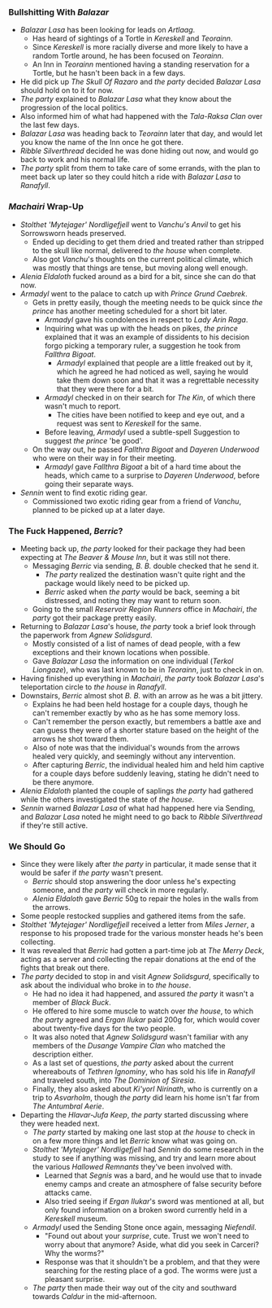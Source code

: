 ### Bullshitting With *Balazar*

* *Balazar Lasa* has been looking for leads on *Artlaag*.
  * Has heard of sightings of a Tortle in *Kereskell* and *Teorainn*.
  * Since *Kereskell* is more racially diverse and more likely to have a random Tortle around, he has been focused on *Teorainn*.
  * An Inn in *Teorainn* mentioned having a standing reservation for a Tortle, but he hasn't been back in a few days.
* He did pick up *The Skull Of Razaro* and *the party* decided *Balazar Lasa* should hold on to it for now.
* *The party* explained to *Balazar Lasa* what they know about the progression of the local politics.
* Also informed him of what had happened with the *Tala-Raksa Clan* over the last few days.
* *Balazar Lasa* was heading back to *Teorainn* later that day, and would let you know the name of the Inn once he got there.
* *Ribble Silverthread* decided he was done hiding out now, and would go back to work and his normal life.
* *The party* split from them to take care of some errands, with the plan to meet back up later so they could hitch a ride with *Balazar Lasa* to *Ranafyll*.

### *Machairi* Wrap-Up

* *Stolthet 'Mytejager' Nordligefjell* went to *Vanchu's Anvil* to get his Sorrowsworn heads preserved.
  * Ended up deciding to get them dried and treated rather than stripped to the skull like normal, delivered to *the house* when complete.
  * Also got *Vanchu*'s thoughts on the current political climate, which was mostly that things are tense, but moving along well enough.
* *Alenia Eldaloth* fucked around as a bird for a bit, since she can do that now.
* *Armadyl* went to the palace to catch up with *Prince Grund Caebrek*.
  * Gets in pretty easily, though the meeting needs to be quick since *the prince* has another meeting scheduled for a short bit later.
    * *Armadyl* gave his condolences in respect to *Lady Arin Raga*.
    * Inquiring what was up with the heads on pikes, *the prince* explained that it was an example of dissidents to his decision forgo picking a temporary ruler, a suggestion he took from *Fallthra Bigoat*.
      * *Armadyl* explained that people are a little freaked out by it, which he agreed he had noticed as well, saying he would take them down soon and that it was a regrettable necessity that they were there for a bit.
    * *Armadyl* checked in on their search for *The Kin*, of which there wasn't much to report.
      * The cities have been notified to keep and eye out, and a request was sent to *Kereskell* for the same.
    * Before leaving, *Armadyl* used a subtle-spell Suggestion to suggest *the prince* 'be good'.
  * On the way out, he passed *Fallthra Bigoat* and *Dayeren Underwood* who were on their way in for their meeting.
    * *Armadyl* gave *Fallthra Bigoat* a bit of a hard time about the heads, which came to a surprise to *Dayeren Underwood*, before going their separate ways.
* *Sennin* went to find exotic riding gear.
  * Commissioned two exotic riding gear from a friend of *Vanchu*, planned to be picked up at a later daye.

### The Fuck Happened, *Berric*?

* Meeting back up, *the party* looked for their package they had been expecting at *The Beaver & Mouse Inn*, but it was still not there.
  * Messaging *Berric* via sending, *B. B.* double checked that he send it.
    * *The party* realized the destination wasn't quite right and the package would likely need to be picked up.
    * *Berric* asked when *the party* would be back, seeming a bit distressed, and noting they may want to return soon.
  * Going to the small *Reservoir Region Runners* office in *Machairi*, *the party* got their package pretty easily.
* Returning to *Balazar Lasa*'s house, *the party* took a brief look through the paperwork from *Agnew Solidsgurd*.
  * Mostly consisted of a list of names of dead people, with a few exceptions and their known locations when possible.
  * Gave *Balazar Lasa* the information on one individual (*Terkol Liongaze*), who was last known to be in *Teorainn*, just to check in on.
* Having finished up everything in *Machairi*, *the party* took *Balazar Lasa*'s teleportation circle to *the house* in *Ranafyll*.
* Downstairs, *Berric* almost shot *B. B.* with an arrow as he was a bit jittery.
  * Explains he had been held hostage for a couple days, though he can't remember exactly by who as he has some memory loss.
  * Can't remember the person exactly, but remembers a battle axe and can guess they were of a shorter stature based on the height of the arrows he shot toward them.
  * Also of note was that the individual's wounds from the arrows healed very quickly, and seemingly without any intervention.
  * After capturing *Berric*, the individual healed him and held him captive for a couple days before suddenly leaving, stating he didn't need to be there anymore.
* *Alenia Eldaloth* planted the couple of saplings *the party* had gathered while the others investigated the state of *the house*.
* *Sennin* warned *Balazar Lasa* of what had happened here via Sending, and *Balazar Lasa* noted he might need to go back to *Ribble Silverthread* if they're still active.

### We Should Go

* Since they were likely after *the party* in particular, it made sense that it would be safer if *the party* wasn't present.
  * *Berric* should stop answering the door unless he's expecting someone, and *the party* will check in more regularly.
  * *Alenia Eldaloth* gave *Berric* 50g to repair the holes in the walls from the arrows.
* Some people restocked supplies and gathered items from the safe.
* *Stolthet 'Mytejager' Nordligefjell* received a letter from *Miles Jerner*, a response to his proposed trade for the various monster heads he's been collecting.
* It was revealed that *Berric* had gotten a part-time job at *The Merry Deck*, acting as a server and collecting the repair donations at the end of the fights that break out there.
* *The party* decided to stop in and visit *Agnew Solidsgurd*, specifically to ask about the individual who broke in to *the house*.
  * He had no idea it had happened, and assured *the party* it wasn't a member of *Black Buck*.
  * He offered to hire some muscle to watch over *the house*, to which *the party* agreed and *Ergan Ilukar* paid 200g for, which would cover about twenty-five days for the two people.
  * It was also noted that *Agnew Solidsgurd* wasn't familiar with any members of the *Dusange Vampire Clan* who matched the description either.
  * As a last set of questions, *the party* asked about the current whereabouts of *Tethren Ignominy*, who has sold his life in *Ranafyll* and traveled south, into *The Dominion of Siresia*.
  * Finally, they also asked about *Ki'yorl Nirinath*, who is currently on a trip to *Asvarholm*, though *the party* did learn his home isn't far from *The Antumbral Aerie*.
* Departing the *Hlavar-Jufa Keep*, *the party* started discussing where they were headed next.
  * *The party* started by making one last stop at *the house* to check in on a few more things and let *Berric* know what was going on.
  * *Stolthet 'Mytejager' Nordligefjell* had *Sennin* do some research in the study to see if anything was missing, and try and learn more about the various *Hallowed Remnants* they've been involved with.
    * Learned that *Segnis* was a bard, and he would use that to invade enemy camps and create an atmosphere of false security before attacks came.
    * Also tried seeing if *Ergan Ilukar*'s sword was mentioned at all, but only found information on a broken sword currently held in a *Kereskell* museum.
  * *Armadyl* used the Sending Stone once again, messaging *Niefendil*.
    * "Found out about your *surprise*, cute. Trust we won't need to worry about that anymore? Aside, what did you seek in Carceri? Why the worms?"
    * Response was that it shouldn't be a problem, and that they were searching for the resting place of a god. The worms were just a pleasant surprise.
  * *The party* then made their way out of the city and southward towards *Caldur* in the mid-afternoon.
